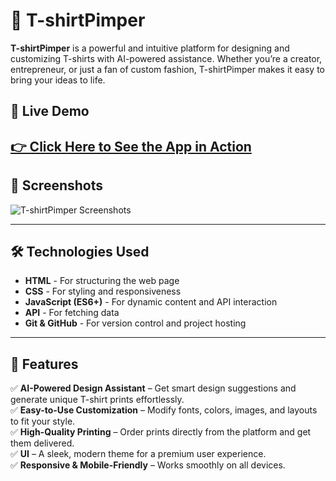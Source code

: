 # 👕 T-shirtPimper

**T-shirtPimper** is a powerful and intuitive platform for designing and customizing T-shirts with AI-powered assistance. Whether you’re a creator, entrepreneur, or just a fan of custom fashion, T-shirtPimper makes it easy to bring your ideas to life.

## 🚀 Live Demo

## [👉 Click Here to See the App in Action](https://technative-academy.github.io/tshirt-ai-project/)

## 📸 Screenshots

![T-shirtPimper Screenshots]()

---

## 🛠️ Technologies Used

-   **HTML** - For structuring the web page
-   **CSS** - For styling and responsiveness
-   **JavaScript (ES6+)** - For dynamic content and API interaction
-   **API** - For fetching data
-   **Git & GitHub** - For version control and project hosting

---

## 🌟 Features

✅ **AI-Powered Design Assistant** – Get smart design suggestions and generate unique T-shirt prints effortlessly.  
✅ **Easy-to-Use Customization** – Modify fonts, colors, images, and layouts to fit your style.  
✅ **High-Quality Printing** – Order prints directly from the platform and get them delivered.  
✅ **UI** – A sleek, modern theme for a premium user experience.  
✅ **Responsive & Mobile-Friendly** – Works smoothly on all devices.
